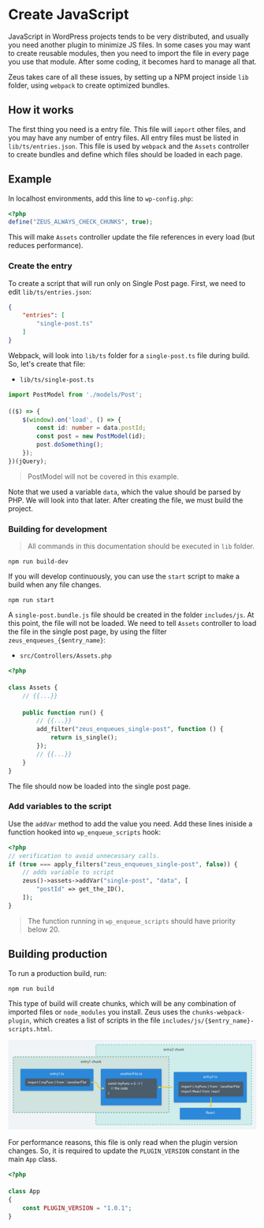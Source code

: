 
# Create JavaScript

JavaScript in WordPress projects tends to be very distributed, and usually you need another plugin to minimize JS files. In some cases you may want to create reusable modules, then you need to import the file in every page you use that module. After some coding, it becomes hard to manage all that.

Zeus takes care of all these issues, by setting up a NPM project inside `lib` folder, using `webpack` to create optimized bundles.

## How it works

The first thing you need is a entry file. This file will `import` other files, and you may have any number of entry files. All entry files must be listed in `lib/ts/entries.json`. This file is used by `webpack` and the `Assets` controller to create bundles and define which files should be loaded in each page.

## Example

In localhost environments, add this line to `wp-config.php`:

```php
<?php
define("ZEUS_ALWAYS_CHECK_CHUNKS", true);
```

This will make `Assets` controller update the file references in every load (but reduces performance).

### Create the entry

To create a script that will run only on Single Post page. First, we need to edit `lib/ts/entries.json`:

```json
{
    "entries": [
        "single-post.ts"
    ]
}
```

Webpack, will look into `lib/ts` folder for a `single-post.ts` file during build. So, let's create that file:

 - `lib/ts/single-post.ts`

```ts
import PostModel from './models/Post';

(($) => {
    $(window).on('load', () => {
        const id: number = data.postId;
        const post = new PostModel(id);
        post.doSomething();
    });
})(jQuery);
```

 > PostModel will not be covered in this example.

Note that we used a variable `data`, which the value should be parsed by PHP. We will look into that later. After creating the file, we must build the project.

### Building for development

 > All commands in this documentation should be executed in `lib` folder.

```
npm run build-dev
```

If you will develop continuously, you can use the `start` script to make a build when any file changes.

```
npm run start
```

A `single-post.bundle.js` file should be created in the folder `includes/js`. At this point, the file will not be loaded. We need to tell `Assets` controller to load the file in the single post page, by using the filter `zeus_enqueues_{$entry_name}`:

 - `src/Controllers/Assets.php`

```php
<?php

class Assets {
    // {{...}}

    public function run() {
        // {{...}}
        add_filter("zeus_enqueues_single-post", function () {
            return is_single();
        });
        // {{...}}
    }
}
```


The file should now be loaded into the single post page.

### Add variables to the script

Use the `addVar` method to add the value you need. Add these lines iniside a function hooked into `wp_enqueue_scripts` hook:

```php
<?php
// verification to avoid unnecessary calls.
if (true === apply_filters("zeus_enqueues_single-post", false)) {
    // adds variable to script
    zeus()->assets->addVar("single-post", "data", [
        "postId" => get_the_ID(),
    ]);
}
```

 > The function running in `wp_enqueue_scripts` should have priority below 20.

## Building production

To run a production build, run:

```
npm run build
```

This type of build will create chunks, which will be any combination of imported files or `node_modules` you install. Zeus uses the `chunks-webpack-plugin`, which creates a list of scripts in the file `includes/js/{$entry_name}-scripts.html`.

![chunks diagram example](./img/chunks.png)

For performance reasons, this file is only read when the plugin version changes. So, it is required to update the `PLUGIN_VERSION` constant in the main `App` class.

```php
<?php

class App
{
    const PLUGIN_VERSION = "1.0.1";
}
```
